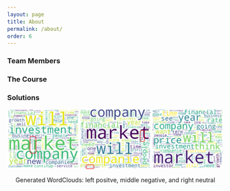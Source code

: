 ```yaml
---
layout: page
title: About
permalink: /about/
order: 6
---
```


### Team Members

### The Course

### Solutions 

![WordCloud chart of word frequency per sentiment class solutions](./images/WordCloud_all_solutions.png "WordCloud chart of word frequency per sentiment class solutions")
<p align="center">
    Generated WordClouds: left positve, middle negative, and right neutral
</p>
